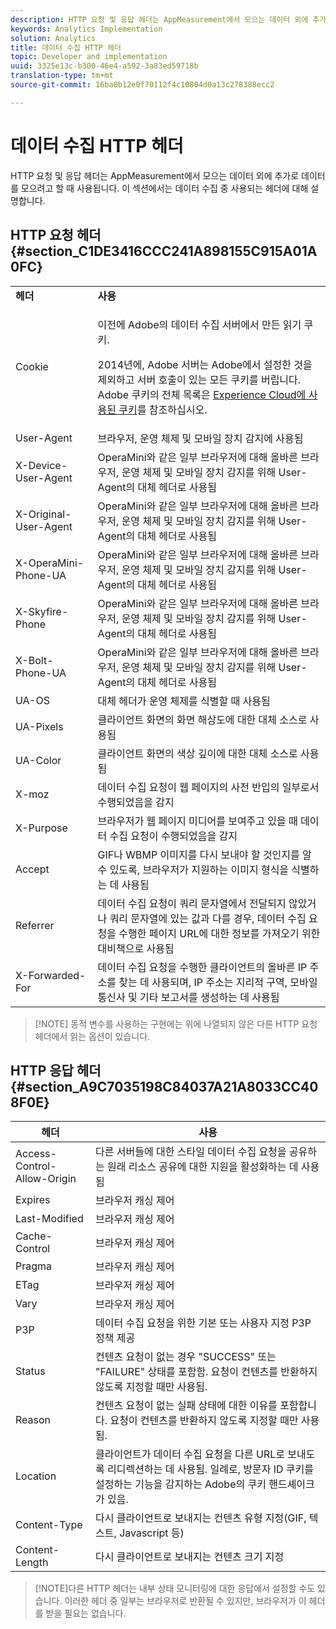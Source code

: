 ```yaml
---
description: HTTP 요청 및 응답 헤더는 AppMeasurement에서 모으는 데이터 외에 추가로 데이터를 모으려고 할 때 사용됩니다. 이 섹션에서는 데이터 수집 중 사용되는 헤더에 대해 설명합니다.
keywords: Analytics Implementation
solution: Analytics
title: 데이터 수집 HTTP 헤더
topic: Developer and implementation
uuid: 3325e13c-b300-46e4-a592-3a83ed59718b
translation-type: tm+mt
source-git-commit: 16ba0b12e0f70112f4c10804d0a13c278388ecc2

---
```



# 데이터 수집 HTTP 헤더

HTTP 요청 및 응답 헤더는 AppMeasurement에서 모으는 데이터 외에 추가로 데이터를 모으려고 할 때 사용됩니다. 이 섹션에서는 데이터 수집 중 사용되는 헤더에 대해 설명합니다.

## HTTP 요청 헤더 {#section_C1DE3416CCC241A898155C915A01A0FC}

<table id="table_84D1F4B54ABE4423A2EBE840C49D3876"> 
 <tbody> 
  <tr> 
   <td> <b>헤더</b> </td> 
   <td> <b>사용</b> </td> 
  </tr> 
  <tr> 
   <td> Cookie </td> 
   <td> <p>이전에 Adobe의 데이터 수집 서버에서 만든 읽기 쿠키. </p> <p> 2014년에, Adobe 서버는 Adobe에서 설정한 것을 제외하고 서버 호출이 있는 모든 쿠키를 버립니다. Adobe 쿠키의 전체 목록은 <a href="https://marketing.adobe.com/resources/help/en_US/whitepapers/cookies/">Experience Cloud에 사용된 쿠키</a>를 참조하십시오. </p> </td> 
  </tr> 
  <tr> 
   <td> User-Agent </td> 
   <td> 브라우저, 운영 체제 및 모바일 장치 감지에 사용됨 </td> 
  </tr> 
  <tr> 
   <td> X-Device-User-Agent </td> 
   <td> OperaMini와 같은 일부 브라우저에 대해 올바른 브라우저, 운영 체제 및 모바일 장치 감지를 위해 User-Agent의 대체 헤더로 사용됨 </td> 
  </tr> 
  <tr> 
   <td> X-Original-User-Agent </td> 
   <td> OperaMini와 같은 일부 브라우저에 대해 올바른 브라우저, 운영 체제 및 모바일 장치 감지를 위해 User-Agent의 대체 헤더로 사용됨 </td> 
  </tr> 
  <tr> 
   <td> X-OperaMini-Phone-UA </td> 
   <td> OperaMini와 같은 일부 브라우저에 대해 올바른 브라우저, 운영 체제 및 모바일 장치 감지를 위해 User-Agent의 대체 헤더로 사용됨 </td> 
  </tr> 
  <tr> 
   <td> X-Skyfire-Phone </td> 
   <td> OperaMini와 같은 일부 브라우저에 대해 올바른 브라우저, 운영 체제 및 모바일 장치 감지를 위해 User-Agent의 대체 헤더로 사용됨 </td> 
  </tr> 
  <tr> 
   <td> X-Bolt-Phone-UA </td> 
   <td> OperaMini와 같은 일부 브라우저에 대해 올바른 브라우저, 운영 체제 및 모바일 장치 감지를 위해 User-Agent의 대체 헤더로 사용됨 </td> 
  </tr> 
  <tr> 
   <td> UA-OS </td> 
   <td> 대체 헤더가 운영 체제를 식별할 때 사용됨 </td> 
  </tr> 
  <tr> 
   <td> UA-Pixels </td> 
   <td> 클라이언트 화면의 화면 해상도에 대한 대체 소스로 사용됨 </td> 
  </tr> 
  <tr> 
   <td> UA-Color </td> 
   <td> 클라이언트 화면의 색상 깊이에 대한 대체 소스로 사용됨 </td> 
  </tr> 
  <tr> 
   <td> X-moz </td> 
   <td> 데이터 수집 요청이 웹 페이지의 사전 반입의 일부로서 수행되었음을 감지 </td> 
  </tr> 
  <tr> 
   <td> X-Purpose </td> 
   <td> 브라우저가 웹 페이지 미디어를 보여주고 있을 때 데이터 수집 요청이 수행되었음을 감지 </td> 
  </tr> 
  <tr> 
   <td> Accept </td> 
   <td> GIF나 WBMP 이미지를 다시 보내야 할 것인지를 알 수 있도록, 브라우저가 지원하는 이미지 형식을 식별하는 데 사용됨 </td> 
  </tr> 
  <tr> 
   <td> Referrer </td> 
   <td> 데이터 수집 요청이 쿼리 문자열에서 전달되지 않았거나 쿼리 문자열에 있는 값과 다를 경우, 데이터 수집 요청을 수행한 페이지 URL에 대한 정보를 가져오기 위한 대비책으로 사용됨 </td> 
  </tr> 
  <tr> 
   <td> X-Forwarded-For </td> 
   <td> 데이터 수집 요청을 수행한 클라이언트의 올바른 IP 주소를 찾는 데 사용되며, IP 주소는 지리적 구역, 모바일 통신사 및 기타 보고서를 생성하는 데 사용됨 </td> 
  </tr> 
 </tbody> 
</table>

> [!NOTE] 동적 변수를 사용하는 구현에는 위에 나열되지 않은 다른 HTTP 요청 헤더에서 읽는 옵션이 있습니다.

## HTTP 응답 헤더 {#section_A9C7035198C84037A21A8033CC408F0E}

| **헤더** | **사용** |
|---|---|
| Access-Control-Allow-Origin | 다른 서버들에 대한 스타일 데이터 수집 요청을 공유하는 원래 리소스 공유에 대한 지원을 활성화하는 데 사용됨 |
| Expires | 브라우저 캐싱 제어 |
| Last-Modified | 브라우저 캐싱 제어 |
| Cache-Control | 브라우저 캐싱 제어 |
| Pragma | 브라우저 캐싱 제어 |
| ETag | 브라우저 캐싱 제어 |
| Vary | 브라우저 캐싱 제어 |
| P3P | 데이터 수집 요청을 위한 기본 또는 사용자 지정 P3P 정책 제공 |
| Status | 컨텐츠 요청이 없는 경우 "SUCCESS" 또는 "FAILURE" 상태를 포함함. 요청이 컨텐츠를 반환하지 않도록 지정할 때만 사용됨. |
| Reason | 컨텐츠 요청이 없는 실패 상태에 대한 이유를 포함합니다. 요청이 컨텐츠를 반환하지 않도록 지정할 때만 사용됨. |
| Location | 클라이언트가 데이터 수집 요청을 다른 URL로 보내도록 리디렉션하는 데 사용됨. 일례로, 방문자 ID 쿠키를 설정하는 기능을 감지하는 Adobe의 쿠키 핸드셰이크가 있음. |
| Content-Type | 다시 클라이언트로 보내지는 컨텐츠 유형 지정(GIF, 텍스트, Javascript 등) |
| Content-Length | 다시 클라이언트로 보내지는 컨텐츠 크기 지정 |

> [!NOTE]다른 HTTP 헤더는 내부 상태 모니터링에 대한 응답에서 설정할 수도 있습니다. 이러한 헤더 중 일부는 브라우저로 반환될 수 있지만, 브라우저가 이 헤더를 받을 필요는 없습니다.
